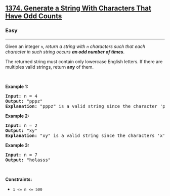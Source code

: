 <h2><a href="https://leetcode.com/problems/generate-a-string-with-characters-that-have-odd-counts/">1374. Generate a String With Characters That Have Odd Counts</a></h2><h3>Easy</h3><hr><p>Given an&nbsp;integer <code>n</code>, <em>return a string with <code>n</code>&nbsp;characters such that each character in such string occurs <strong>an odd number of times</strong></em>.</p>

<p>The returned string must contain only lowercase English letters. If there are multiples valid strings, return <strong>any</strong> of them. &nbsp;</p>

<p>&nbsp;</p>
<p><strong class="example">Example 1:</strong></p>

<pre>
<strong>Input:</strong> n = 4
<strong>Output:</strong> &quot;pppz&quot;
<strong>Explanation:</strong> &quot;pppz&quot; is a valid string since the character &#39;p&#39; occurs three times and the character &#39;z&#39; occurs once. Note that there are many other valid strings such as &quot;ohhh&quot; and &quot;love&quot;.
</pre>

<p><strong class="example">Example 2:</strong></p>

<pre>
<strong>Input:</strong> n = 2
<strong>Output:</strong> &quot;xy&quot;
<strong>Explanation:</strong> &quot;xy&quot; is a valid string since the characters &#39;x&#39; and &#39;y&#39; occur once. Note that there are many other valid strings such as &quot;ag&quot; and &quot;ur&quot;.
</pre>

<p><strong class="example">Example 3:</strong></p>

<pre>
<strong>Input:</strong> n = 7
<strong>Output:</strong> &quot;holasss&quot;
</pre>

<p>&nbsp;</p>
<p><strong>Constraints:</strong></p>

<ul>
	<li><code>1 &lt;= n &lt;= 500</code></li>
</ul>
